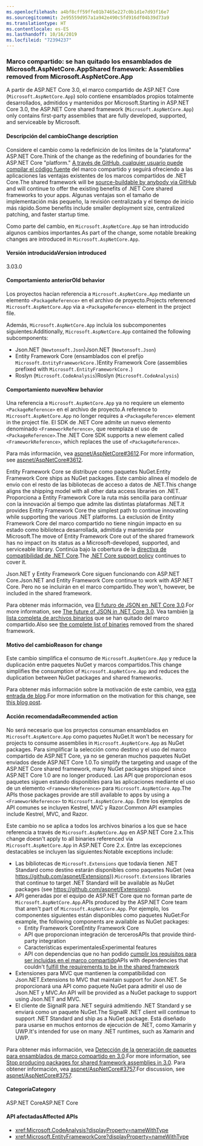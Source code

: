 ```yaml
---
ms.openlocfilehash: a4bf8cff59ffe01b7465e227c0b1d1e7d93f16e7
ms.sourcegitcommit: 2e95559d957a1a942e490c5fd916df04b39d73a9
ms.translationtype: HT
ms.contentlocale: es-ES
ms.lasthandoff: 10/16/2019
ms.locfileid: "72394237"
---
```

### <a name="shared-framework-assemblies-removed-from-microsoftaspnetcoreapp"></a><span data-ttu-id="b662c-101">Marco compartido: se han quitado los ensamblados de Microsoft.AspNetCore.App</span><span class="sxs-lookup"><span data-stu-id="b662c-101">Shared framework: Assemblies removed from Microsoft.AspNetCore.App</span></span>

<span data-ttu-id="b662c-102">A partir de ASP.NET Core 3.0, el marco compartido de ASP.NET Core (`Microsoft.AspNetCore.App`) solo contiene ensamblados propios totalmente desarrollados, admitidos y mantenidos por Microsoft.</span><span class="sxs-lookup"><span data-stu-id="b662c-102">Starting in ASP.NET Core 3.0, the ASP.NET Core shared framework (`Microsoft.AspNetCore.App`) only contains first-party assemblies that are fully developed, supported, and serviceable by Microsoft.</span></span> 

#### <a name="change-description"></a><span data-ttu-id="b662c-103">Descripción del cambio</span><span class="sxs-lookup"><span data-stu-id="b662c-103">Change description</span></span>

<span data-ttu-id="b662c-104">Considere el cambio como la redefinición de los límites de la "plataforma" ASP.NET Core.</span><span class="sxs-lookup"><span data-stu-id="b662c-104">Think of the change as the redefining of boundaries for the ASP.NET Core "platform."</span></span> <span data-ttu-id="b662c-105">[A través de GitHub, cualquier usuario puede compilar el código fuente](https://github.com/dotnet/source-build) del marco compartido y seguirá ofreciendo a las aplicaciones las ventajas existentes de los marcos compartidos de .NET Core.</span><span class="sxs-lookup"><span data-stu-id="b662c-105">The shared framework will be [source-buildable by anybody via GitHub](https://github.com/dotnet/source-build) and will continue to offer the existing benefits of .NET Core shared frameworks to your apps.</span></span> <span data-ttu-id="b662c-106">Algunas ventajas son el tamaño de implementación más pequeño, la revisión centralizada y el tiempo de inicio más rápido.</span><span class="sxs-lookup"><span data-stu-id="b662c-106">Some benefits include smaller deployment size, centralized patching, and faster startup time.</span></span>

<span data-ttu-id="b662c-107">Como parte del cambio, en `Microsoft.AspNetCore.App` se han introducido algunos cambios importantes.</span><span class="sxs-lookup"><span data-stu-id="b662c-107">As part of the change, some notable breaking changes are introduced in `Microsoft.AspNetCore.App`.</span></span>

#### <a name="version-introduced"></a><span data-ttu-id="b662c-108">Versión introducida</span><span class="sxs-lookup"><span data-stu-id="b662c-108">Version introduced</span></span>

<span data-ttu-id="b662c-109">3.0</span><span class="sxs-lookup"><span data-stu-id="b662c-109">3.0</span></span>

#### <a name="old-behavior"></a><span data-ttu-id="b662c-110">Comportamiento anterior</span><span class="sxs-lookup"><span data-stu-id="b662c-110">Old behavior</span></span>

<span data-ttu-id="b662c-111">Los proyectos hacían referencia a `Microsoft.AspNetCore.App` mediante un elemento `<PackageReference>` en el archivo de proyecto.</span><span class="sxs-lookup"><span data-stu-id="b662c-111">Projects referenced `Microsoft.AspNetCore.App` via a `<PackageReference>` element in the project file.</span></span>

<span data-ttu-id="b662c-112">Además, `Microsoft.AspNetCore.App` incluía los subcomponentes siguientes:</span><span class="sxs-lookup"><span data-stu-id="b662c-112">Additionally, `Microsoft.AspNetCore.App` contained the following subcomponents:</span></span>

- <span data-ttu-id="b662c-113">Json.NET (`Newtonsoft.Json`)</span><span class="sxs-lookup"><span data-stu-id="b662c-113">Json.NET (`Newtonsoft.Json`)</span></span>
- <span data-ttu-id="b662c-114">Entity Framework Core (ensamblados con el prefijo `Microsoft.EntityFrameworkCore.`)</span><span class="sxs-lookup"><span data-stu-id="b662c-114">Entity Framework Core (assemblies prefixed with `Microsoft.EntityFrameworkCore.`)</span></span>
- <span data-ttu-id="b662c-115">Roslyn (`Microsoft.CodeAnalysis`)</span><span class="sxs-lookup"><span data-stu-id="b662c-115">Roslyn (`Microsoft.CodeAnalysis`)</span></span>

#### <a name="new-behavior"></a><span data-ttu-id="b662c-116">Comportamiento nuevo</span><span class="sxs-lookup"><span data-stu-id="b662c-116">New behavior</span></span>

<span data-ttu-id="b662c-117">Una referencia a `Microsoft.AspNetCore.App` ya no requiere un elemento `<PackageReference>` en el archivo de proyecto.</span><span class="sxs-lookup"><span data-stu-id="b662c-117">A reference to `Microsoft.AspNetCore.App` no longer requires a `<PackageReference>` element in the project file.</span></span> <span data-ttu-id="b662c-118">El SDK de .NET Core admite un nuevo elemento denominado `<FrameworkReference>`, que reemplaza el uso de `<PackageReference>`.</span><span class="sxs-lookup"><span data-stu-id="b662c-118">The .NET Core SDK supports a new element called `<FrameworkReference>`, which replaces the use of `<PackageReference>`.</span></span>

<span data-ttu-id="b662c-119">Para más información, vea [aspnet/AspNetCore#3612](https://github.com/aspnet/AspNetCore/issues/3612).</span><span class="sxs-lookup"><span data-stu-id="b662c-119">For more information, see [aspnet/AspNetCore#3612](https://github.com/aspnet/AspNetCore/issues/3612).</span></span>

<span data-ttu-id="b662c-120">Entity Framework Core se distribuye como paquetes NuGet.</span><span class="sxs-lookup"><span data-stu-id="b662c-120">Entity Framework Core ships as NuGet packages.</span></span> <span data-ttu-id="b662c-121">Este cambio alinea el modelo de envío con el resto de las bibliotecas de acceso a datos de .NET.</span><span class="sxs-lookup"><span data-stu-id="b662c-121">This change aligns the shipping model with all other data access libraries on .NET.</span></span> <span data-ttu-id="b662c-122">Proporciona a Entity Framework Core la ruta más sencilla para continuar con la innovación al tiempo que admite las distintas plataformas .NET.</span><span class="sxs-lookup"><span data-stu-id="b662c-122">It provides Entity Framework Core the simplest path to continue innovating while supporting the various .NET platforms.</span></span> <span data-ttu-id="b662c-123">La exclusión de Entity Framework Core del marco compartido no tiene ningún impacto en su estado como biblioteca desarrollada, admitida y mantenida por Microsoft.</span><span class="sxs-lookup"><span data-stu-id="b662c-123">The move of Entity Framework Core out of the shared framework has no impact on its status as a Microsoft-developed, supported, and serviceable library.</span></span> <span data-ttu-id="b662c-124">Continúa bajo la cobertura de la [directiva de compatibilidad de .NET Core](https://www.microsoft.com/net/platform/support-policy).</span><span class="sxs-lookup"><span data-stu-id="b662c-124">The [.NET Core support policy](https://www.microsoft.com/net/platform/support-policy) continues to cover it.</span></span>

<span data-ttu-id="b662c-125">Json.NET y Entity Framework Core siguen funcionando con ASP.NET Core.</span><span class="sxs-lookup"><span data-stu-id="b662c-125">Json.NET and Entity Framework Core continue to work with ASP.NET Core.</span></span> <span data-ttu-id="b662c-126">Pero no se incluirán en el marco compartido.</span><span class="sxs-lookup"><span data-stu-id="b662c-126">They won't, however, be included in the shared framework.</span></span>

<span data-ttu-id="b662c-127">Para obtener más información, vea [El futuro de JSON en .NET Core 3.0](https://github.com/dotnet/announcements/issues/90).</span><span class="sxs-lookup"><span data-stu-id="b662c-127">For more information, see [The future of JSON in .NET Core 3.0](https://github.com/dotnet/announcements/issues/90).</span></span> <span data-ttu-id="b662c-128">Vea también [la lista completa de archivos binarios](https://github.com/aspnet/AspNetCore/issues/3755) que se han quitado del marco compartido.</span><span class="sxs-lookup"><span data-stu-id="b662c-128">Also see [the complete list of binaries](https://github.com/aspnet/AspNetCore/issues/3755) removed from the shared framework.</span></span>

#### <a name="reason-for-change"></a><span data-ttu-id="b662c-129">Motivo del cambio</span><span class="sxs-lookup"><span data-stu-id="b662c-129">Reason for change</span></span>

<span data-ttu-id="b662c-130">Este cambio simplifica el consumo de `Microsoft.AspNetCore.App` y reduce la duplicación entre paquetes NuGet y marcos compartidos.</span><span class="sxs-lookup"><span data-stu-id="b662c-130">This change simplifies the consumption of `Microsoft.AspNetCore.App` and reduces the duplication between NuGet packages and shared frameworks.</span></span>

<span data-ttu-id="b662c-131">Para obtener más información sobre la motivación de este cambio, vea [esta entrada de blog](https://blogs.msdn.microsoft.com/webdev/2018/10/29/a-first-look-at-changes-coming-in-asp-net-core-3-0).</span><span class="sxs-lookup"><span data-stu-id="b662c-131">For more information on the motivation for this change, see [this blog post](https://blogs.msdn.microsoft.com/webdev/2018/10/29/a-first-look-at-changes-coming-in-asp-net-core-3-0).</span></span>

#### <a name="recommended-action"></a><span data-ttu-id="b662c-132">Acción recomendada</span><span class="sxs-lookup"><span data-stu-id="b662c-132">Recommended action</span></span>

<span data-ttu-id="b662c-133">No será necesario que los proyectos consuman ensamblados en `Microsoft.AspNetCore.App` como paquetes NuGet.</span><span class="sxs-lookup"><span data-stu-id="b662c-133">It won't be necessary for projects to consume assemblies in `Microsoft.AspNetCore.App` as NuGet packages.</span></span> <span data-ttu-id="b662c-134">Para simplificar la selección como destino y el uso del marco compartido de ASP.NET Core, ya no se generan muchos paquetes NuGet enviados desde ASP.NET Core 1.0.</span><span class="sxs-lookup"><span data-stu-id="b662c-134">To simplify the targeting and usage of the ASP.NET Core shared framework, many NuGet packages shipped since ASP.NET Core 1.0 are no longer produced.</span></span> <span data-ttu-id="b662c-135">Las API que proporcionan esos paquetes siguen estando disponibles para las aplicaciones mediante el uso de un elemento `<FrameworkReference>` para `Microsoft.AspNetCore.App`.</span><span class="sxs-lookup"><span data-stu-id="b662c-135">The APIs those packages provide are still available to apps by using a `<FrameworkReference>` to `Microsoft.AspNetCore.App`.</span></span> <span data-ttu-id="b662c-136">Entre los ejemplos de API comunes se incluyen Kestrel, MVC y Razor.</span><span class="sxs-lookup"><span data-stu-id="b662c-136">Common API examples include Kestrel, MVC, and Razor.</span></span>

<span data-ttu-id="b662c-137">Este cambio no se aplica a todos los archivos binarios a los que se hace referencia a través de `Microsoft.AspNetCore.App` en ASP.NET Core 2.x.</span><span class="sxs-lookup"><span data-stu-id="b662c-137">This change doesn't apply to all binaries referenced via `Microsoft.AspNetCore.App` in ASP.NET Core 2.x.</span></span> <span data-ttu-id="b662c-138">Entre las excepciones destacables se incluyen las siguientes:</span><span class="sxs-lookup"><span data-stu-id="b662c-138">Notable exceptions include:</span></span>

- <span data-ttu-id="b662c-139">Las bibliotecas de `Microsoft.Extensions` que todavía tienen .NET Standard como destino estarán disponibles como paquetes NuGet (vea https://github.com/aspnet/Extensions)).</span><span class="sxs-lookup"><span data-stu-id="b662c-139">`Microsoft.Extensions` libraries that continue to target .NET Standard will be available as NuGet packages (see https://github.com/aspnet/Extensions).</span></span>
- <span data-ttu-id="b662c-140">API generadas por el equipo de ASP.NET Core que no forman parte de `Microsoft.AspNetCore.App`.</span><span class="sxs-lookup"><span data-stu-id="b662c-140">APIs produced by the ASP.NET Core team that aren't part of `Microsoft.AspNetCore.App`.</span></span> <span data-ttu-id="b662c-141">Por ejemplo, los componentes siguientes están disponibles como paquetes NuGet:</span><span class="sxs-lookup"><span data-stu-id="b662c-141">For example, the following components are available as NuGet packages:</span></span>
  - <span data-ttu-id="b662c-142">Entity Framework Core</span><span class="sxs-lookup"><span data-stu-id="b662c-142">Entity Framework Core</span></span>
  - <span data-ttu-id="b662c-143">API que proporcionan integración de terceros</span><span class="sxs-lookup"><span data-stu-id="b662c-143">APIs that provide third-party integration</span></span>
  - <span data-ttu-id="b662c-144">Características experimentales</span><span class="sxs-lookup"><span data-stu-id="b662c-144">Experimental features</span></span>
  - <span data-ttu-id="b662c-145">API con dependencias que no han podido [cumplir los requisitos para ser incluidas en el marco compartido](https://github.com/aspnet/AspNetCore/blob/4e44e5bcbedd961cc0d4f6b846699c7c494f5597/docs/SharedFramework.md)</span><span class="sxs-lookup"><span data-stu-id="b662c-145">APIs with dependencies that couldn't [fulfill the requirements to be in the shared framework](https://github.com/aspnet/AspNetCore/blob/4e44e5bcbedd961cc0d4f6b846699c7c494f5597/docs/SharedFramework.md)</span></span>
- <span data-ttu-id="b662c-146">Extensiones para MVC que mantienen la compatibilidad con Json.NET.</span><span class="sxs-lookup"><span data-stu-id="b662c-146">Extensions to MVC that maintain support for Json.NET.</span></span> <span data-ttu-id="b662c-147">Se proporcionará una API como paquete NuGet para admitir el uso de Json.NET y MVC.</span><span class="sxs-lookup"><span data-stu-id="b662c-147">An API will be provided as a NuGet package to support using Json.NET and MVC.</span></span>
- <span data-ttu-id="b662c-148">El cliente de SignalR para .NET seguirá admitiendo .NET Standard y se enviará como un paquete NuGet.</span><span class="sxs-lookup"><span data-stu-id="b662c-148">The SignalR .NET client will continue to support .NET Standard and ship as a NuGet package.</span></span> <span data-ttu-id="b662c-149">Está diseñado para usarse en muchos entornos de ejecución de .NET, como Xamarin y UWP.</span><span class="sxs-lookup"><span data-stu-id="b662c-149">It's intended for use on many .NET runtimes, such as Xamarin and UWP.</span></span>

<span data-ttu-id="b662c-150">Para obtener más información, vea [Detección de la generación de paquetes para ensamblados de marco compartido en 3.0](https://github.com/aspnet/AspNetCore/issues/3756).</span><span class="sxs-lookup"><span data-stu-id="b662c-150">For more information, see [Stop producing packages for shared framework assemblies in 3.0](https://github.com/aspnet/AspNetCore/issues/3756).</span></span> <span data-ttu-id="b662c-151">Para obtener información, vea [aspnet/AspNetCore#3757](https://github.com/aspnet/AspNetCore/issues/3757).</span><span class="sxs-lookup"><span data-stu-id="b662c-151">For discussion, see [aspnet/AspNetCore#3757](https://github.com/aspnet/AspNetCore/issues/3757).</span></span>

#### <a name="category"></a><span data-ttu-id="b662c-152">Categoría</span><span class="sxs-lookup"><span data-stu-id="b662c-152">Category</span></span>

<span data-ttu-id="b662c-153">ASP.NET Core</span><span class="sxs-lookup"><span data-stu-id="b662c-153">ASP.NET Core</span></span>

#### <a name="affected-apis"></a><span data-ttu-id="b662c-154">API afectadas</span><span class="sxs-lookup"><span data-stu-id="b662c-154">Affected APIs</span></span>

- <xref:Microsoft.CodeAnalysis?displayProperty=nameWithType>
- <xref:Microsoft.EntityFrameworkCore?displayProperty=nameWithType>

<!--

#### Affected APIs

- `N:Microsoft.CodeAnalysis`
- `N:Microsoft.EntityFrameworkCore`

-->
